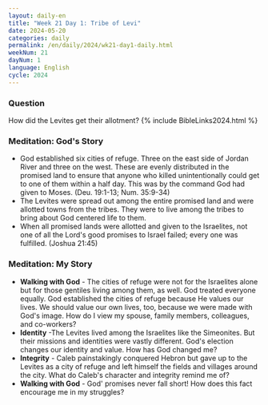 ```yaml
---
layout: daily-en
title: "Week 21 Day 1: Tribe of Levi"
date: 2024-05-20
categories: daily
permalink: /en/daily/2024/wk21-day1-daily.html
weekNum: 21
dayNum: 1
language: English
cycle: 2024
---
```


### Question     
How did the Levites get their allotment?
{% include BibleLinks2024.html %} 

### Meditation: God's Story   
+ God established six cities of refuge. Three on the east side of Jordan River and three on the west. These are evenly distributed in the promised land to ensure that anyone who killed unintentionally could get to one of them within a half day. This was by the command God had given to Moses. (Deu. 19:1-13; Num. 35:9-34) 
+ The Levites were spread out among the entire promised land and were allotted towns from the tribes. They were to live among the tribes to bring about God centered life to them. 
+ When all promised lands were allotted and given to the Israelites, not one of all the Lord's good promises to Israel failed; every one was fulfilled. (Joshua 21:45) 

### Meditation: My Story   
+ **Walking with God** - The cities of refuge were not for the Israelites alone but for those gentiles living among them, as well. God treated everyone equally. God established the cities of refuge because He values our lives. We should value our own lives, too, because we were made with God's image. How do I view my spouse, family members, colleagues, and co-workers? 
+ **Identity** -The Levites lived among the Israelites like the Simeonites. But their missions and identities were vastly different. God's election changes our identity and value. How has God changed me? 
+ **Integrity** - Caleb painstakingly conquered Hebron but gave up to the Levites as a city of refuge and left himself the fields and villages around the city. What do Caleb's character and integrity remind me of? 
+ **Walking with God** - God' promises never fall short! How does this fact encourage me in my struggles? 
